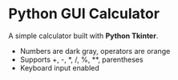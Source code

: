 # Python GUI Calculator

A simple calculator built with **Python Tkinter**.  
- Numbers are dark gray, operators are orange  
- Supports +, -, *, /, %, **, parentheses  
- Keyboard input enabled  
